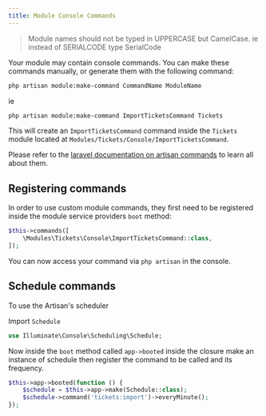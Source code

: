 ```yaml
---
title: Module Console Commands
---
```


> Module names should not be typed in UPPERCASE but CamelCase. ie instead of SERIALCODE type SerialCode

Your module may contain console commands. You can make these commands manually, or generate them with the following command:

```bash
php artisan module:make-command CommandName ModuleName
```

ie

```bash
php artisan module:make-command ImportTicketsCommand Tickets
```

This will create an `ImportTicketsCommand` command inside the `Tickets` module located at `Modules/Tickets/Console/ImportTicketsCommand`.

Please refer to the [laravel documentation on artisan commands](https://laravel.com/docs/9.x/artisan) to learn all about them.

## Registering commands

In order to use custom module commands, they first need to be registered inside the module service providers `boot` method:

```php
$this->commands([
    \Modules\Tickets\Console\ImportTicketsCommand::class,
]);
```

You can now access your command via `php artisan` in the console.

## Schedule commands

To use the Artisan's scheduler 

Import `Schedule`

```php
use Illuminate\Console\Scheduling\Schedule;
```

Now inside the `boot` method called `app->booted` inside the closure make an instance of schedule then register the command to be called and its frequency.

```php
$this->app->booted(function () {
    $schedule = $this->app->make(Schedule::class);
    $schedule->command('tickets:import')->everyMinute();
});
```

